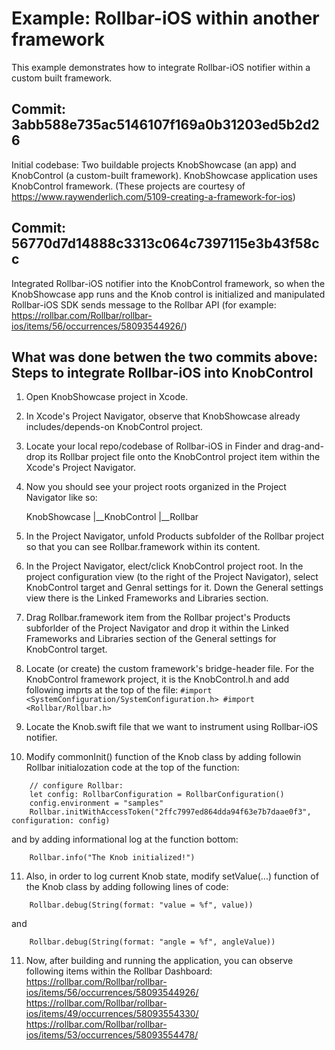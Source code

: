 # Example: Rollbar-iOS within another framework

This example demonstrates how to integrate Rollbar-iOS notifier within a custom built framework.

## Commit: 3abb588e735ac5146107f169a0b31203ed5b2d26
Initial codebase: 
Two buildable projects KnobShowcase (an app) and KnobControl (a custom-built framework). 
KnobShowcase application uses KnobControl framework. 
(These projects are courtesy of https://www.raywenderlich.com/5109-creating-a-framework-for-ios)

## Commit: 56770d7d14888c3313c064c7397115e3b43f58cc

Integrated Rollbar-iOS notifier into the KnobControl framework, so when the KnobShowcase app runs and the Knob control is initialized and manipulated Rollbar-iOS SDK sends message to the Rollbar API (for example: https://rollbar.com/Rollbar/rollbar-ios/items/56/occurrences/58093544926/)

## What was done betwen the two commits above: Steps to integrate Rollbar-iOS into KnobControl

1. Open KnobShowcase project in Xcode.
2. In Xcode's Project Navigator, observe that KnobShowcase already includes/depends-on KnobControl project.
3. Locate your local repo/codebase of Rollbar-iOS in Finder and drag-and-drop its Rollbar project file onto 
   the KnobControl project item within the Xcode's Project Navigator.
4. Now you should see your project roots organized in the Project Navigator like so:
   
   KnobShowcase
   |__KnobControl
       |__Rollbar
       
5. In the Project Navigator, unfold Products subfolder of the Rollbar project so that you can see Rollbar.framework within its content.
6. In the Project Navigator, elect/click KnobControl project root. In the project configuration view (to the right of the Project Navigator), select KnobControl target and Genral settings for it. Down the General settings view there is the Linked Frameworks and Libraries section.
7. Drag Rollbar.framework item from the Rollbar project's Products subforlder of the Project Navigator and drop it within the Linked Frameworks and Libraries section of the General settings for KnobControl target.
8. Locate (or create) the custom framework's bridge-header file. For the KnobControl framework project, it is the KnobControl.h and add following imprts at the top of the file:
`
#import <SystemConfiguration/SystemConfiguration.h>
#import <Rollbar/Rollbar.h>
`
9. Locate the Knob.swift file that we want to instrument using Rollbar-iOS notifier.
10.  Modify commonInit() function of the Knob class by adding followin Rollbar initialozation code at the top of the function:
```
    // configure Rollbar:
    let config: RollbarConfiguration = RollbarConfiguration()
    config.environment = "samples"
    Rollbar.initWithAccessToken("2ffc7997ed864dda94f63e7b7daae0f3", configuration: config)
```
and by adding informational log at the function bottom:
```
    Rollbar.info("The Knob initialized!")
```
11. Also, in order to log current Knob state, modify setValue(...) function of the Knob class by adding following lines of code:
```
    Rollbar.debug(String(format: "value = %f", value))
```
and 
```
    Rollbar.debug(String(format: "angle = %f", angleValue))
```
11. Now, after building and running the application, you can observe following items within the Rollbar Dashboard:
https://rollbar.com/Rollbar/rollbar-ios/items/56/occurrences/58093544926/
https://rollbar.com/Rollbar/rollbar-ios/items/49/occurrences/58093554330/
https://rollbar.com/Rollbar/rollbar-ios/items/53/occurrences/58093554478/


